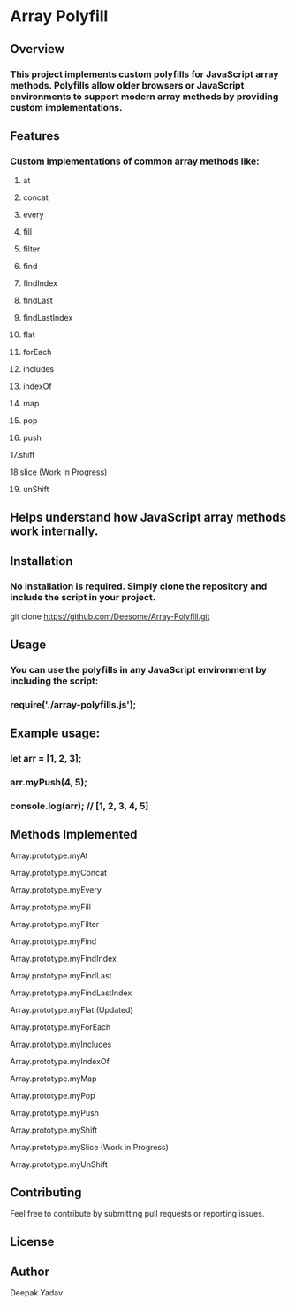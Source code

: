# Array Polyfill

## Overview

### This project implements custom polyfills for JavaScript array methods. Polyfills allow older browsers or JavaScript environments to support modern array methods by providing custom implementations.

## Features

### Custom implementations of common array methods like:

1. at

2. concat

3. every

4. fill

5. filter

6. find

7. findIndex

8. findLast

9. findLastIndex

10. flat

11. forEach

12. includes

13. indexOf

14. map 

15. pop

16. push

17.shift

18.slice (Work in Progress)

19. unShift

## Helps understand how JavaScript array methods work internally.

## Installation

### No installation is required. Simply clone the repository and include the script in your project.

git clone https://github.com/Deesome/Array-Polyfill.git

## Usage

### You can use the polyfills in any JavaScript environment by including the script:

### require('./array-polyfills.js');

## Example usage:

### let arr = [1, 2, 3];
### arr.myPush(4, 5);
### console.log(arr); // [1, 2, 3, 4, 5]

## Methods Implemented

Array.prototype.myAt

Array.prototype.myConcat

Array.prototype.myEvery

Array.prototype.myFill

Array.prototype.myFilter

Array.prototype.myFind

Array.prototype.myFindIndex

Array.prototype.myFindLast

Array.prototype.myFindLastIndex

Array.prototype.myFlat (Updated)

Array.prototype.myForEach

Array.prototype.myIncludes

Array.prototype.myIndexOf

Array.prototype.myMap 

Array.prototype.myPop

Array.prototype.myPush

Array.prototype.myShift

Array.prototype.mySlice (Work in Progress)

Array.prototype.myUnShift

## Contributing

Feel free to contribute by submitting pull requests or reporting issues.

## License



## Author

Deepak Yadav
